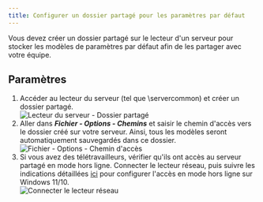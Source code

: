 ```yaml
---
title: Configurer un dossier partagé pour les paramètres par défaut
---
```

Vous devez créer un dossier partagé sur le lecteur d&apos;un serveur pour stocker les modèles de paramètres par défaut afin de les partager avec votre équipe. 

## Paramètres 

1. Accéder au lecteur du serveur (tel que \\servercommon) et créer un dossier partagé.  
![Lecteur du serveur - Dossier partagé](/img/fr/rdm/windows/clip11235.png) 
1. Aller dans ***Fichier - Options - Chemins*** et saisir le chemin d&apos;accès vers le dossier créé sur votre serveur. Ainsi, tous les modèles seront automatiquement sauvegardés dans ce dossier.  
![Fichier - Options - Chemin d'accès](/img/fr/rdm/windows/clip11236.png) 
1. Si vous avez des télétravailleurs, vérifier qu&apos;ils ont accès au serveur partagé en mode hors ligne. Connecter le lecteur réseau, puis suivre les indications détaillées [ici](https://www.thewindowsclub.com/windows-10-sync-center) pour configurer l&apos;accès en mode hors ligne sur Windows 11/10.  
![Connecter le lecteur réseau](/img/fr/rdm/windows/clip11237.png) 
